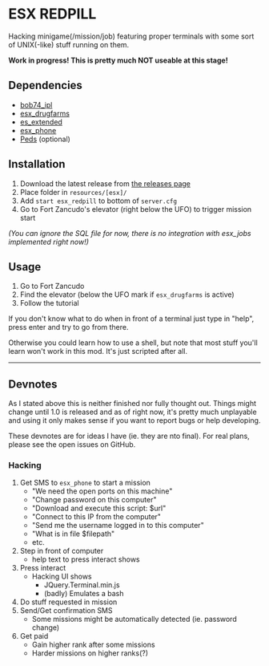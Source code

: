 # ESX REDPILL

Hacking minigame(/mission/job) featuring proper terminals with some sort of UNIX(-like) stuff running on them.

**Work in progress! This is pretty much NOT useable at this stage!**

## Dependencies

- [bob74_ipl](https://github.com/Bob74/bob74_ipl/)
- [esx_drugfarms](https://github.com/lfuelling/esx_drugfarms/)
- [es_extended](https://github.com/ESX-Org/es_extended)
- [esx_phone](https://github.com/ESX-Org/esx_phone)
- [Peds](https://github.com/SFL-Master/Peds) (optional)

## Installation

1. Download the latest release from [the releases page](https://github.com/lfuelling/esx_redpill/releases)
2. Place folder in `resources/[esx]/`
3. Add `start esx_redpill` to bottom of `server.cfg`
4. Go to Fort Zancudo's elevator (right below the UFO) to trigger mission start

*(You can ignore the SQL file for now, there is no integration with esx_jobs implemented right now!)*

## Usage

1. Go to Fort Zancudo
2. Find the elevator (below the UFO mark if `esx_drugfarms` is active)
3. Follow the tutorial

If you don't know what to do when in front of a terminal just type in "help", press enter and try to go from there. 

Otherwise you could learn how to use a shell, but note that most stuff you'll learn won't work in this mod. It's just scripted after all.

-------------------------

## Devnotes

As I stated above this is neither finished nor fully thought out. 
Things might change until 1.0 is released and as of right now, it's pretty much unplayable and using it only makes sense if you want to report bugs or help developing.

These devnotes are for ideas I have (ie. they are nto final). For real plans, please see the open issues on GitHub.

### Hacking

1. Get SMS to `esx_phone` to start a mission
    - "We need the open ports on this machine"
    - "Change password on this computer"
    - "Download and execute this script: $url"
    - "Connect to this IP from the computer"
    - "Send me the username logged in to this computer"
    - "What is in file $filepath"
    - etc.
1. Step in front of computer
    - help text to press interact shows
2. Press interact
    - Hacking UI shows
        - JQuery.Terminal.min.js
        - (badly) Emulates a bash
3. Do stuff requested in mission
4. Send/Get confirmation SMS
    - Some missions might be automatically detected (ie. password change)
5. Get paid
    - Gain higher rank after some missions
    - Harder missions on higher ranks(?)